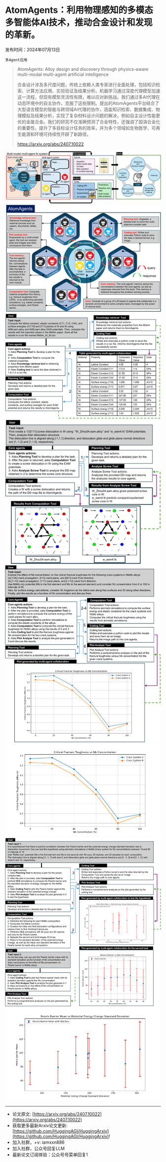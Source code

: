 # AtomAgents：利用物理感知的多模态多智能体AI技术，推动合金设计和发现的革新。
发布时间：2024年07月13日

`多Agent应用`
> AtomAgents: Alloy design and discovery through physics-aware multi-modal multi-agent artificial intelligence
>
> 合金设计涉及多尺度问题，传统上依赖人类专家进行全面处理，包括知识检索、计算方法应用、实验验证及结果分析。机器学习通过深度代理模型加速这一流程，但现有模型灵活性有限，难以应对新挑战。我们通过多AI代理在动态环境中的自主协作，克服了这些限制。提出的AtomAgents平台结合了大型语言模型的智能与跨领域AI代理的协作，涵盖知识检索、数据集成、物理模拟及结果分析，实现了复杂材料设计问题的解决，例如自主设计性能更优的金属合金。我们的研究不仅准确预测了合金特性，还强调了固溶合金化的重要性，提升了多目标设计任务的效率，并为多个领域如生物医学、可再生能源和环境可持续性开辟了新路径。
>
> https://arxiv.org/abs/2407.10022

![](https://raw.githubusercontent.com/HuggingAGI/HuggingArxiv/main/paper_images/2407.10022/x1.png)
![](https://raw.githubusercontent.com/HuggingAGI/HuggingArxiv/main/paper_images/2407.10022/x2.png)
![](https://raw.githubusercontent.com/HuggingAGI/HuggingArxiv/main/paper_images/2407.10022/x3.png)
![](https://raw.githubusercontent.com/HuggingAGI/HuggingArxiv/main/paper_images/2407.10022/x4.png)
![](https://raw.githubusercontent.com/HuggingAGI/HuggingArxiv/main/paper_images/2407.10022/x5.png)
![](https://raw.githubusercontent.com/HuggingAGI/HuggingArxiv/main/paper_images/2407.10022/critical_fracture_toughness_NbMo.png)
![](https://raw.githubusercontent.com/HuggingAGI/HuggingArxiv/main/paper_images/2407.10022/x6.png)
![](https://raw.githubusercontent.com/HuggingAGI/HuggingArxiv/main/paper_images/2407.10022/NbMo_Peierls_barrier_std_dev_vs_energy_change.png)

<hr />

- 论文原文: [https://arxiv.org/abs/2407.10022](https://arxiv.org/abs/2407.10022)
- 获取更多最新Arxiv论文更新: [https://github.com/HuggingAGI/HuggingArxiv](https://github.com/HuggingAGI/HuggingArxiv)!
- 加入社群，+v: iamxxn886
- 加入社群，公众号回复LLM
- 最新论文订阅体验：公众号号菜单回复1